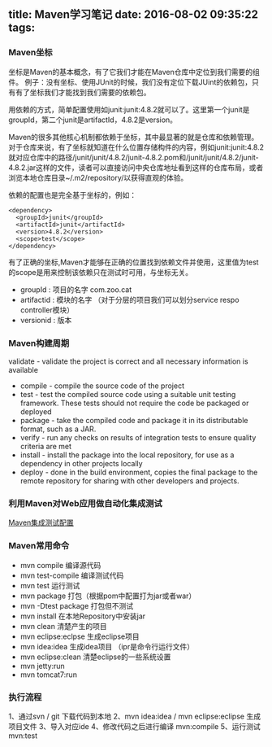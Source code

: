 title: Maven学习笔记
date: 2016-08-02 09:35:22
tags:
---

### Maven坐标
坐标是Maven的基本概念，有了它我们才能在Maven仓库中定位到我们需要的组件。
例子：没有坐标、使用JUnit的时候，我们没有定位下载JUint的依赖包，只有有了坐标我们才能找到我们需要的依赖包。

用依赖的方式，简单配置使用如junit:junit:4.8.2就可以了。这里第一个junit是groupId，第二个junit是artifactId，4.8.2是version。

Maven的很多其他核心机制都依赖于坐标，其中最显著的就是仓库和依赖管理。对于仓库来说，有了坐标就知道在什么位置存储构件的内容，例如junit:junit:4.8.2就对应仓库中的路径/junit/junit/4.8.2/junit-4.8.2.pom和/junit/junit/4.8.2/junit-4.8.2.jar这样的文件，读者可以直接访问中央仓库地址看到这样的仓库布局，或者浏览本地仓库目录~/.m2/repository/以获得直观的体验。

依赖的配置也是完全基于坐标的，例如：
``` 
<dependency>
  <groupId>junit</groupId>
  <artifactId>junit</artifactId>
  <version>4.8.2</version>
  <scope>test</scope>
</dependency>
```
有了正确的坐标,Maven才能够在正确的位置找到依赖文件并使用，这里值为test的scope是用来控制该依赖只在测试时可用，与坐标无关。

* groupId : 项目的名字 com.zoo.cat
* artifactid : 模块的名字 （对于分层的项目我们可以划分service respo controller模块）
* versionid : 版本

### Maven构建周期
 validate - validate the project is correct and all necessary information is available
* compile - compile the source code of the project
* test - test the compiled source code using a suitable unit testing framework. These tests should not require the code be packaged or deployed
* package - take the compiled code and package it in its distributable format, such as a JAR.
* verify - run any checks on results of integration tests to ensure quality criteria are met
* install - install the package into the local repository, for use as a dependency in other projects locally
* deploy - done in the build environment, copies the final package to the remote repository for sharing with other developers and projects.

### 利用Maven对Web应用做自动化集成测试  
[Maven集成测试配置](http://www.infoq.com/cn/news/2011/03/xxb-maven-5-integration-test)


### Maven常用命令
* mvn compile 编译源代码
* mvn test-compile 编译测试代码
* mvn test 运行测试
* mvn package 打包（根据pom中配置打为jar或者war）
* mvn -Dtest package 打包但不测试
* mvn install 在本地Repository中安装jar
* mvn clean 清楚产生的项目
* mvn eclipse:eclpse 生成eclipse项目
* mvn idea:idea 生成idea项目 （ipr是命令行运行文件）
* mvn eclipse:clean 清楚eclipse的一些系统设置
* mvn jetty:run
* mvn tomcat7:run


### 执行流程
1、通过svn / git 下载代码到本地
2、mvn idea:idea / mvn eclipse:eclipse 生成项目文件
3、导入对应ide
4、修改代码之后进行编译 mvn:compile
5、运行测试 mvn:test


